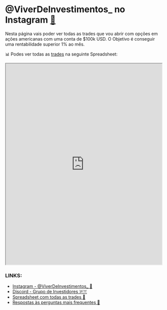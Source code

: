 <br>

# @ViverDeInvestimentos_ no Instagram [🔗](https://www.instagram.com/viverdeinvestimentos_/)

Nesta página vais poder ver todas as trades que vou abrir com opções em ações americanas com uma conta de $100k USD. O Objetivo é conseguir uma rentabilidade superior 1% ao mês.

📊 Podes ver todas as [trades](https://docs.google.com/spreadsheets/d/170a-fq7Pc1XxwtpfBumxKdZ9QLgExr5dLnvPS4g1_hg/) na seguinte Spreadsheet:

<iframe src="https://docs.google.com/spreadsheets/d/170a-fq7Pc1XxwtpfBumxKdZ9QLgExr5dLnvPS4g1_hg/" style="width:100%;height:650px;"></iframe>

### LINKS:

- [Instagram - @ViverDeInvestimentos_ 🔗](https://www.instagram.com/viverdeinvestimentos_/)
- [Discord - Grupo de Investidores 🇵🇹](https://discord.com/invite/BkRRBWdJG2)
- [Spreadsheet com todas as trades 📝](https://discord.com/invite/BkRRBWdJG2)
- [Respostas às perguntas mais frequentes 📘](https://docs.google.com/document/d/1z_dtD65isd2-e50LvfJR9oyLEWl3WvblNQyap4FN7YU)

<style>header {display: none;} </style>

